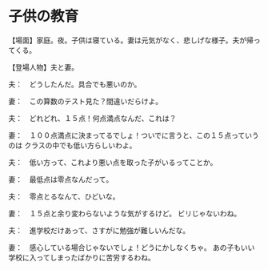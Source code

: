 # 子供の教育

【場面】家庭。夜。子供は寝ている。妻は元気がなく、悲しげな様子。夫が帰ってくる。

【登場人物】夫と妻。

夫：　どうしたんだ。具合でも悪いのか。

妻：　この算数のテスト見た？間違いだらけよ。

夫：　どれどれ、１５点！何点満点なんだ、これは？

妻：　１００点満点に決まってるでしょ！ついでに言うと、この１５点っていうのは
クラスの中でも低い方らしいわよ。

夫：　低い方って、これより悪い点を取った子がいるってことか。

妻：　最低点は零点なんだって。

夫：　零点とるなんて、ひどいな。

妻：　１５点と余り変わらないような気がするけど。
ビリじゃないわね。

夫：　進学校だけあって、さすがに勉強が難しいんだな。

妻：　感心している場合じゃないでしょ！どうにかしなくちゃ。
あの子もいい学校に入ってしまったばかりに苦労するわね。
